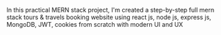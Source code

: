 In this practical MERN stack project, I'm created a step-by-step full mern stack tours & travels booking website using react js, node js,  express js, MongoDB, JWT, cookies from scratch with modern UI and UX